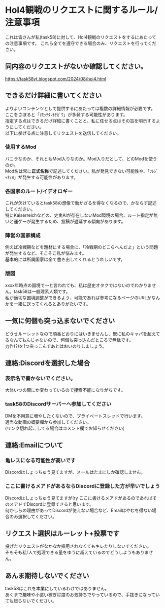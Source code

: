 # HoI4観戦のリクエストに関するルール/注意事項

これは皆さんが私(task58)に対して、HoI4観戦のリクエストをするにあたっての注意事項です。
これら全てを遵守できる場合のみ、リクエストを行ってください。

## 同内容のリクエストがないか確認してください。

https://task58yt.blogspot.com/2024/08/hoi4.html

## できるだけ詳細に書いてください

よりよいコンテンツとして提供するにあたっては複数の詳細情報が必要です。
ここをさぼると「ｵﾓｯﾃﾀﾝﾄﾁｶﾞｳ」が多発する可能性があります。  
指定する点はできるだけ詳細に書くことと、私に任せる点はその旨を明示するようにしてください。  
以下に挙げる点に注意してリクエストを送信してください。

### 使用するMod

バニラなのか、それともMod入りなのか。Mod入りだとして、どのModを使うのか。  
Mod名は常に**正式名称**で記述してください。私が発見できない可能性や、「ｿﾚｼﾞｬﾈｪﾖ」が発生する可能性があります。

### 各国家のルート/イデオロギー

これが欠けているとtask58の想像で動かざるを得なくなるので、かならず記述してください。  
特にKaiserreichなどの、史実AIが存在しないMod環境の場合、ルート指定が無いと運ゲーが発生するため、投稿が遅延する傾向があります。

### 陣営の国家構成

例えば冷戦期などを題材にする場合に、「冷戦期のどこらへんだよ」という問題が発生するなど、そこそこ私が悩みます。  
基本的には所属国家は全て書き出してくれるとうれしいです。

### 版図

xxxx年時点の国境で～と言われても、私は歴史オタクではないのでわかりません。task58は一般理系人類です。  
私が適切な国境調整ができるよう、可能であれば参考になるページのURLかなんかを一緒に送ってくれるとありがたいです。

## 一気に何個も突っ込まないでください

どうせルーレットなので順番どおりにはいきませんし、既に私のキャパを超えてるなんてもんじゃないので、何個も突っ込んだところで無駄です。  
力作(?)を1つ突っこんであとはおいのりしましょう。

## 連絡:Discordを選択した場合

### 表示名で書かないでください。

大体いつの間にか変わっているので捜索不能になりがちです。

### task58のDiscordサーバーへ参加してください

DMを不用意に増やしたくないので、プライベートスレッドで行います。  
適当な動画の概要欄から参加してください。  
(リンク切れ起こしてる場合はコメント欄でお知らせください)

## 連絡:Emailについて

### 亀レスになる可能性が高いです

Discordはしょっちゅう見てますが、メールはたまにしか確認しません。

### ここに書けるメアドがあるならDiscordに登録した方が早いでしょう

Discordはしょっちゅう見てますが(ry ここに書けるメアドがあるのであればそのメアドでDiscordに登録できると思います。  
何かしらの理由があってDiscordが使えない場合など、Emailはやむを得ない場合のみ選択してください。

## リクエスト選択はルーレット+投票です

投げたリクエストがなかなか採用されなくてもキレたりしないでください。  
そもそも私1人で処理できる量をゆうに超えているのでどうしようもありません。  

## あんま期待しないでください

task58はこれを本業にしているわけではありません。  
あくまで趣味や小遣い稼ぎ程度のお気持ちでやっているので、手抜きになっていても起らないでください。  
